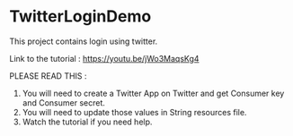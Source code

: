 # TwitterLoginDemo
This project contains login using twitter.

Link to the tutorial : https://youtu.be/jWo3MaqsKg4

PLEASE READ THIS : 
1) You will need to create a Twitter App on Twitter and get Consumer key and Consumer secret. 
2) You will need to update those values in String resources file.
3) Watch the tutorial if you need help.
